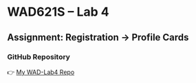 # WAD621S – Lab 4

## Assignment: Registration → Profile Cards

### GitHub Repository
👉 [My WAD-Lab4 Repo](https://github.com/Git-Penny/WAD-Lab4)